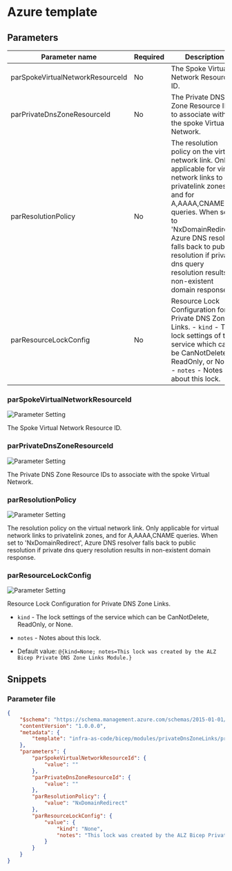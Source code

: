 # Azure template

## Parameters

Parameter name | Required | Description
-------------- | -------- | -----------
parSpokeVirtualNetworkResourceId | No       | The Spoke Virtual Network Resource ID.
parPrivateDnsZoneResourceId | No       | The Private DNS Zone Resource IDs to associate with the spoke Virtual Network.
parResolutionPolicy | No       | The resolution policy on the virtual network link. Only applicable for virtual network links to privatelink zones, and for A,AAAA,CNAME queries. When set to 'NxDomainRedirect', Azure DNS resolver falls back to public resolution if private dns query resolution results in non-existent domain response.
parResourceLockConfig | No       | Resource Lock Configuration for Private DNS Zone Links.  - `kind` - The lock settings of the service which can be CanNotDelete, ReadOnly, or None. - `notes` - Notes about this lock.

### parSpokeVirtualNetworkResourceId

![Parameter Setting](https://img.shields.io/badge/parameter-optional-green?style=flat-square)

The Spoke Virtual Network Resource ID.

### parPrivateDnsZoneResourceId

![Parameter Setting](https://img.shields.io/badge/parameter-optional-green?style=flat-square)

The Private DNS Zone Resource IDs to associate with the spoke Virtual Network.

### parResolutionPolicy

![Parameter Setting](https://img.shields.io/badge/parameter-optional-green?style=flat-square)

The resolution policy on the virtual network link. Only applicable for virtual network links to privatelink zones, and for A,AAAA,CNAME queries. When set to 'NxDomainRedirect', Azure DNS resolver falls back to public resolution if private dns query resolution results in non-existent domain response.

### parResourceLockConfig

![Parameter Setting](https://img.shields.io/badge/parameter-optional-green?style=flat-square)

Resource Lock Configuration for Private DNS Zone Links.

- `kind` - The lock settings of the service which can be CanNotDelete, ReadOnly, or None.
- `notes` - Notes about this lock.



- Default value: `@{kind=None; notes=This lock was created by the ALZ Bicep Private DNS Zone Links Module.}`

## Snippets

### Parameter file

```json
{
    "$schema": "https://schema.management.azure.com/schemas/2015-01-01/deploymentParameters.json#",
    "contentVersion": "1.0.0.0",
    "metadata": {
        "template": "infra-as-code/bicep/modules/privateDnsZoneLinks/privateDnsZoneLinks.json"
    },
    "parameters": {
        "parSpokeVirtualNetworkResourceId": {
            "value": ""
        },
        "parPrivateDnsZoneResourceId": {
            "value": ""
        },
        "parResolutionPolicy": {
            "value": "NxDomainRedirect"
        },
        "parResourceLockConfig": {
            "value": {
                "kind": "None",
                "notes": "This lock was created by the ALZ Bicep Private DNS Zone Links Module."
            }
        }
    }
}
```
